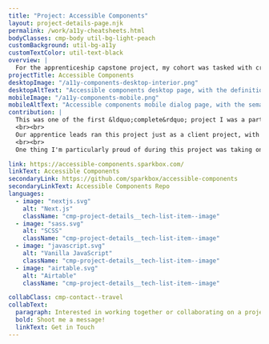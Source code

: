 ```yaml
---
title: "Project: Accessible Components"
layout: project-details-page.njk
permalink: /work/a11y-cheatsheets.html
bodyClasses: cmp-body util-bg-light-peach
customBackground: util-bg-a11y
customTextColor: util-text-black
overview: |
  For the apprenticeship capstone project, my cohort was tasked with creating a site dedicated to accessibility. The four of us built, tested, and deployed the entire site with the help of our apprentice mentors and leads. The site currently features four components, and each component has a code example, semantic requirements, and even common ARIA pitfalls for developers to be aware of.
projectTitle: Accessible Components
desktopImage: "/a11y-components-desktop-interior.png"
desktopAltText: "Accessible components desktop page, with the definition of a dialog component, along with an interactive code sandbox example."
mobileImage: "/a11y-components-mobile.png"
mobileAltText: "Accessible components mobile dialog page, with the semantic elements listed, as well as the ARIA roles and attributes section."
contribution: |
  This was one of the first &ldquo;complete&rdquo; project I was a part of! As one of the four apprentices with Sparkbox at the time, we had lofty goals to build this site. Our design team created the illustrative style, layout, and some of the functionality. In general, I helped create React components, like the code sandbox and dialog, worked heavily in the SCSS partials especially to implement light and dark modes, and added Jest as our unit test runner.
  <br><br>
  Our apprentice leads ran this project just as a client project, with scrum ceremonies, a Jira board, and progress demos. I enjoyed our stand-ups and the Jira access because it helped me contextualize my work into the project as whole. There were a few times where we, as apprentices, overwrote each other's work as we learned how to better communicate our progress and figured out where some of our cards overlapped. I volunteered to lead the final demos (I like to say I was &ldquo;the driver&rdquo;) while the four of us presented our work as a story, instead of separate, chunks of work that happened to merge into the same project.
  <br><br>
  One thing I'm particularly proud of during this project was taking on the Airtable work. I had never worked with databases, and was uncomfortable writing much JavaScript, especially when calling an API. Thankfully, I had lots of help and support from my mentor and project leads. I needed to do several things- write a script to ping our database for a component's data, create tests for that script, and update our current page component to use the returned component data. This work really stretched me and helped me understand how the bits of repo should work together.

link: https://accessible-components.sparkbox.com/
linkText: Accessible Components
secondaryLink: https://github.com/sparkbox/accessible-components
secondaryLinkText: Accessible Components Repo
languages:
  - image: "nextjs.svg"
    alt: "Next.js"
    className: "cmp-project-details__tech-list-item--image"
  - image: "sass.svg"
    alt: "SCSS"
    className: "cmp-project-details__tech-list-item--image"
  - image: "javascript.svg"
    alt: "Vanilla JavaScript"
    className: "cmp-project-details__tech-list-item--image"
  - image: "airtable.svg"
    alt: "Airtable"
    className: "cmp-project-details__tech-list-item--image"

collabClass: cmp-contact--travel
collabText:
  paragraph: Interested in working together or collaborating on a project?
  bold: Shoot me a message!
  linkText: Get in Touch
---
```

